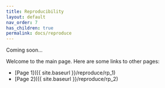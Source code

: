 ```yaml
---
title: Reproducibility
layout: default
nav_order: 7
has_children: true
permalink: docs/reproduce
---
```


Coming soon...

Welcome to the main page. Here are some links to other pages: 
- [Page 1]({{ site.baseurl }}/reproduce/rp_1)
- [Page 2]({{ site.baseurl }}/reproduce/rp_2)
